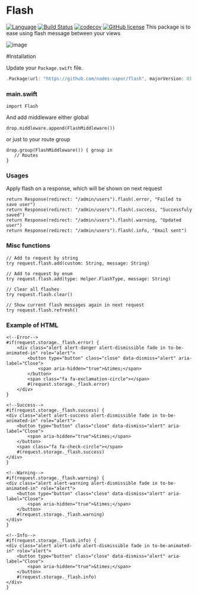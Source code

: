 # Flash
[![Language](https://img.shields.io/badge/Swift-3-brightgreen.svg)](http://swift.org)
[![Build Status](https://travis-ci.org/nodes-vapor/flash.svg?branch=master)](https://travis-ci.org/nodes-vapor/flash)
[![codecov](https://codecov.io/gh/nodes-vapor/flash/branch/master/graph/badge.svg)](https://codecov.io/gh/nodes-vapor/flash)
[![GitHub license](https://img.shields.io/badge/license-MIT-blue.svg)](https://raw.githubusercontent.com/nodes-vapor/flash/master/LICENSE)
This package is to ease using flash message between your views

![image](https://cloud.githubusercontent.com/assets/1279756/21659442/fcfdd126-d2ca-11e6-8157-d6860aa02363.png)

#Installation

Update your `Package.swift` file.
```swift
.Package(url: "https://github.com/nodes-vapor/flash", majorVersion: 0)
```

### main.swift
```
import Flash
```

And add middleware either global
```
drop.middleware.append(FlashMiddleware())
```

or just to your route group

```
drop.group(FlashMiddleware()) { group in
   // Routes
}

```
### Usages

Apply flash on a response, which will be shown on next request
```
return Response(redirect: "/admin/users").flash(.error, "Failed to save user")
return Response(redirect: "/admin/users").flash(.success, "Successfuly saved")
return Response(redirect: "/admin/users").flash(.warning, "Updated user")
return Response(redirect: "/admin/users").flash(.info, "Email sent")
```

### Misc functions

```
// Add to request by string
try request.flash.add(custom: String, message: String)

// Add to request by enum
try request.flash.add(type: Helper.FlashType, message: String)

// Clear all flashes
try request.flash.clear()

// Show current flash messages again in next request
try request.flash.refresh()

```

### Example of HTML
```
<!--Error-->
#if(request.storage._flash.error) {
    <div class="alert alert-danger alert-dismissible fade in to-be-animated-in" role="alert">
        <button type="button" class="close" data-dismiss="alert" aria-label="Close">
            <span aria-hidden="true">&times;</span>
        </button>
        <span class="fa fa-exclamation-circle"></span>
        #(request.storage._flash.error)
    </div>
}

<!--Success-->
#if(request.storage._flash.success) {
<div class="alert alert-success alert-dismissible fade in to-be-animated-in" role="alert">
    <button type="button" class="close" data-dismiss="alert" aria-label="Close">
        <span aria-hidden="true">&times;</span>
    </button>
    <span class="fa fa-check-circle"></span>
    #(request.storage._flash.success)
</div>
}

<!--Warning-->
#if(request.storage._flash.warning) {
<div class="alert alert-warning alert-dismissible fade in to-be-animated-in" role="alert">
    <button type="button" class="close" data-dismiss="alert" aria-label="Close">
        <span aria-hidden="true">&times;</span>
    </button>
    #(request.storage._flash.warning)
</div>
}

<!--Info-->
#if(request.storage._flash.info) {
<div class="alert alert-info alert-dismissible fade in to-be-animated-in" role="alert">
    <button type="button" class="close" data-dismiss="alert" aria-label="Close">
        <span aria-hidden="true">&times;</span>
    </button>
    #(request.storage._flash.info)
</div>
}

```
